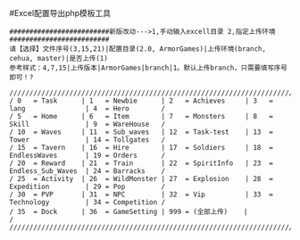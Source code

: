 #Excel配置导出php模板工具

    #########################新版改动--->1,手动输入excell目录 2,指定上传环境#########################
    请【选择】文件序号(3,15,21)|配置目录(2.0, ArmorGames)|上传环境(branch, cehua, master)|是否上传(1)
    参考样式：4,7,15|上传版本|ArmorGames|branch|1。默认上传branch，只需要填写序号即可！?

    //////////////////////////////////////////////////////////////////////////////////////////////////////////
    / 0   = Task      | 1   = Newbie      | 2   = Achieves     | 3   = lang               | 4  = Hero        /
    / 5   = Home      | 6   = Item        | 7   = Monsters     | 8   = Skill              | 9  = WareHouse   /
    / 10  = Waves     | 11  = Sub_waves   | 12  = Task-test    | 13  = Tower              | 14 = Tollgates   /
    / 15  = Tavern    | 16  = Hire        | 17  = Soldiers     | 18  = EndlessWaves       | 19 = Orders      /
    / 20  = Reward    | 21  = Train       | 22  = SpiritInfo   | 23  = Endless_Sub_Waves  | 24 = Barracks    /
    / 25  = Activity  | 26  = WildMonster | 27  = Explosion    | 28  = Expedition         | 29 = Pop         /
    / 30  = PVP       | 31  = NPC         | 32  = Vip          | 33  = Technology         | 34 = Competition / 
    / 35  = Dock      | 36  = GameSetting | 999 = (全部上传)    |                                             /
    //////////////////////////////////////////////////////////////////////////////////////////////////////////

